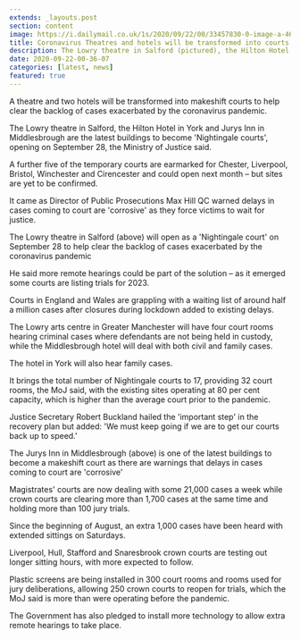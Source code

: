 ```yaml
---
extends: _layouts.post
section: content
image: https://i.dailymail.co.uk/1s/2020/09/22/00/33457830-0-image-a-46_1600729777875.jpg 
title: Coronavirus Theatres and hotels will be transformed into courts to help clear the backlog of trials 
description: The Lowry theatre in Salford (pictured), the Hilton Hotel in York and Jurys Inn in Middlesbrough are the latest buildings to become Nightingale courts, opening on September 28. 
date: 2020-09-22-00-36-07 
categories: [latest, news] 
featured: true 
--- 
```

A theatre and two hotels will be transformed into makeshift courts to help clear the backlog of cases exacerbated by the coronavirus pandemic.

The Lowry theatre in Salford, the Hilton Hotel in York and Jurys Inn in Middlesbrough are the latest buildings to become 'Nightingale courts', opening on September 28, the Ministry of Justice said. 

A further five of the temporary courts are earmarked for Chester, Liverpool, Bristol, Winchester and Cirencester and could open next month – but sites are yet to be confirmed.

It came as Director of Public Prosecutions Max Hill QC warned delays in cases coming to court are 'corrosive' as they force victims to wait for justice. 

The Lowry theatre in Salford (above) will open as a 'Nightingale court' on September 28 to help clear the backlog of cases exacerbated by the coronavirus pandemic

He said more remote hearings could be part of the solution – as it emerged some courts are listing trials for 2023.

Courts in England and Wales are grappling with a waiting list of around half a million cases after closures during lockdown added to existing delays.

The Lowry arts centre in Greater Manchester will have four court rooms hearing criminal cases where defendants are not being held in custody, while the Middlesbrough hotel will deal with both civil and family cases. 

The hotel in York will also hear family cases.

It brings the total number of Nightingale courts to 17, providing 32 court rooms, the MoJ said, with the existing sites operating at 80 per cent capacity, which is higher than the average court prior to the pandemic.

Justice Secretary Robert Buckland hailed the 'important step' in the recovery plan but added: 'We must keep going if we are to get our courts back up to speed.'

The Jurys Inn in Middlesbrough (above) is one of the latest buildings to become a makeshift court as there are warnings that delays in cases coming to court are 'corrosive' 

Magistrates' courts are now dealing with some 21,000 cases a week while crown courts are clearing more than 1,700 cases at the same time and holding more than 100 jury trials.

Since the beginning of August, an extra 1,000 cases have been heard with extended sittings on Saturdays. 

Liverpool, Hull, Stafford and Snaresbrook crown courts are testing out longer sitting hours, with more expected to follow.

Plastic screens are being installed in 300 court rooms and rooms used for jury deliberations, allowing 250 crown courts to reopen for trials, which the MoJ said is more than were operating before the pandemic.

The Government has also pledged to install more technology to allow extra remote hearings to take place.

